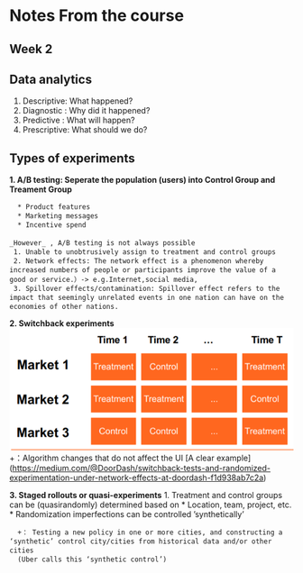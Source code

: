 # Notes From the course

## **Week 2**

## Data analytics 
1. Descriptive: What happened?
2. Diagnostic : Why did it happened?
3. Predictive : What will happen?
4. Prescriptive: What should we do?

## Types of experiments
**1. A/B testing: Seperate the population (users) into Control Group and Treament Group**

      * Product features
      * Marketing messages
      * Incentive spend
      
    _However_ , A/B testing is not always possible
     1. Unable to unobtrusively assign to treatment and control groups
     2. Network effects: The network effect is a phenomenon whereby increased numbers of people or participants improve the value of a good or service.）-> e.g.Internet,social media,
     3. Spillover effects/contamination: Spillover effect refers to the impact that seemingly unrelated events in one nation can have on the economies of other nations.
     
     
**2. Switchback experiments**
    ![](/image/1.PNG)
    +：Algorithm changes that do not affect the UI
      [A clear example] (https://medium.com/@DoorDash/switchback-tests-and-randomized-experimentation-under-network-effects-at-doordash-f1d938ab7c2a)
      
**3. Staged rollouts or quasi-experiments**
      1. Treatment and control groups can be (quasirandomly) determined based on
        * Location, team, project, etc.
        * Randomization imperfections can be controlled ’synthetically’
      
      +： Testing a new policy in one or more cities, and constructing a ‘synthetic’ control city/cities from historical data and/or other cities 
      (Uber calls this ‘synthetic control’)
